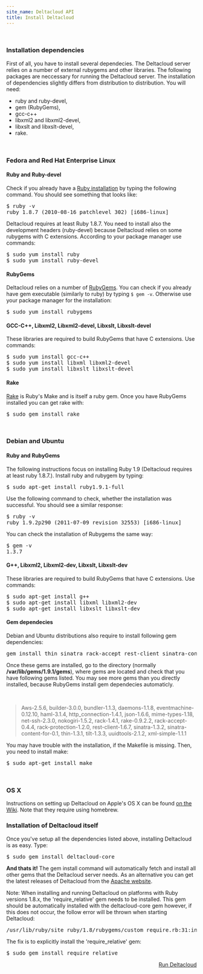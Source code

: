 ```yaml
--- 
site_name: Deltacloud API
title: Install Deltacloud
---
```

<br/>
<h3> Installation dependencies</h3>
<p>First of all, you have to install several dependecies. The Deltacloud server relies on a number of external rubygems and other libraries. The following packages are neccessary for running the Deltacloud server. The installation of dependencies slightly differs from distribution to distribution. You will need:</p>

<ul>
  <li>
  ruby and ruby-devel,
  </li>
  <li>
  gem (RubyGems),
  </li>
  <li>
  gcc-c++
  </li>
  <li>
  libxml2 and libxml2-devel,
  </li>
  <li>
  libxslt and libxslt-devel,
  </li>
  <li>
  rake.
  </li>
</ul>

<br/>

<h3>Fedora and Red Hat Enterprise Linux</h3>

<h4>Ruby and Ruby-devel</h4>
<p>Check if you already have a <a href="http://www.ruby-lang.org/en/downloads/">Ruby installation</a> by typing the following command. You should see something that looks like:</p>

<pre>
$ ruby -v
ruby 1.8.7 (2010-08-16 patchlevel 302) [i686-linux]
</pre>

<p>Deltacloud requires at least Ruby 1.8.7. You need to install also the development headers (ruby-devel) because Deltacloud relies on some rubygems with C extensions. According to your package manager use commands: </p>

<pre>
$ sudo yum install ruby
$ sudo yum install ruby-devel
</pre>

<h4>RubyGems</h4>
<p>Deltacloud relies on a number of <a href="http://docs.rubygems.org/read/chapter/3">RubyGems</a>. You can check if you already have gem executable (similarly to ruby) by typing <code>$ gem -v</code>. Otherwise use your package manager for the installation: </p>

<pre>
$ sudo yum install rubygems
</pre>

<h4>GCC-C++, Libxml2, Libxml2-devel, Libxslt, Libxslt-devel</h4>
<p>These libraries are required to build RubyGems that have C extensions. Use commands:</p>

<pre>
$ sudo yum install gcc-c++
$ sudo yum install libxml libxml2-devel
$ sudo yum install libxslt libxslt-devel
</pre>

<h4>Rake</h4>
<p><a href="http://rake.rubyforge.org/">Rake</a> is Ruby's Make and is itself a ruby gem. Once you have RubyGems installed you can get rake with:</p>

<pre>$ sudo gem install rake</pre>

<br/>

<h3>Debian and Ubuntu</h3>

<h4>Ruby and RubyGems</h4>
The following instructions focus on installing Ruby 1.9 (Deltacloud requires at least ruby 1.8.7.). Install ruby and rubygem by typing:

<pre>$ sudo apt-get install ruby1.9.1-full</pre>

Use the following command to check, whether the installation was successful. You should see a similar response:

<pre>
$ ruby -v
ruby 1.9.2p290 (2011-07-09 revision 32553) [i686-linux]
</pre>

You can check the installation of Rubygems the same way:

<pre>
$ gem -v
1.3.7
</pre>

<h4>G++, Libxml2, Libxml2-dev, Libxslt, Libxslt-dev</h4>
<p>These libraries are required to build RubyGems that have C extensions. Use commands:</p>

<pre>
$ sudo apt-get install g++
$ sudo apt-get install libxml libxml2-dev
$ sudo apt-get install libxslt libxslt-dev
</pre>

<h4 id="gem-list">Gem dependecies</h4>
<p>Debian and Ubuntu distributions also require to install following gem dependencies:
<pre>
gem install thin sinatra rack-accept rest-client sinatra-content-for nokogiri
</pre>
Once these gems are installed, go to the directory (normally <strong>/var/lib/gems/1.9.1/gems</strong>), where gems are located and check that you have following gems listed. You may see more gems than you directly installed, because RubyGems install gem dependecies automaticly.
</p>

<br/>

<div class="row">
  <div class="span1"></div>
  <div class="span10 offset1">
    <blockquote>Aws-2.5.6, builder-3.0.0, bundler-1.1.3, daemons-1.1.8, eventmachine-0.12.10, haml-3.1.4, http_connection-1.4.1, json-1.6.6, mime-types-1.18, net-ssh-2.3.0, nokogiri-1.5.2, rack-1.4.1, rake-0.9.2.2, rack-accept-0.4.4, rack-protection-1.2.0, rest-client-1.6.7, sinatra-1.3.2, sinatra-content-for-0.1, thin-1.3.1, tilt-1.3.3, uuidtools-2.1.2, xml-simple-1.1.1
    </blockquote>
  </div>
</div>

<p>
You may have trouble with the installation, if the Makefile is missing. Then, you need to install make:
</p>

<pre>
$ sudo apt-get install make
</pre>

<br/>

<h3>OS X</h3>

Instructions on setting up Deltacloud on Apple's OS X can be found <a
href="https://cwiki.apache.org/confluence/display/DTACLOUD/Deltacloud+API+development+setup+on+OSX">on
the Wiki</a>. Note that they require using homebrew.

<h3>Installation of Deltacloud itself</h3>
<p>Once you've setup all the dependencies listed above, installing Deltacloud is as easy. Type:</p>

<pre>$ sudo gem install deltacloud-core</pre>

<p><strong>And thats it!</strong> The gem install command will automatically fetch and install all other gems that the Deltacloud server needs. As an alternative you can get the latest releases of Deltacloud from the <a href="http://www.apache.org/dist/deltacloud/">Apache website</a>.</p>

<p><span class="label">Note:</span> When installing and running Deltacloud on platforms with Ruby versions 1.8.x, the 'require_relative' gem needs to be installed. This gem should be automatically installed with the deltacloud-core gem however, if this does not occur, the follow error will be thrown when starting Deltacloud: </p>

<pre>/usr/lib/ruby/site_ruby/1.8/rubygems/custom_require.rb:31:in `gem_original_require': no such file to load -- require_relative (LoadError)</pre>

<p>The fix is to explicitly install the 'require_relative' gem: </p>

<pre>$ sudo gem install require_relative</pre>

<a class="btn btn-inverse btn-large" style="float: right" href="/run-deltacloud-server.html">Run Deltacloud</a>

<br/>
